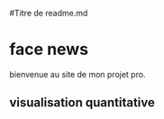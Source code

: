 #Titre de readme.md
<!DOCTYPE html>
<html lang="en">
<head>
    <meta charset="UTF-8">
    <meta name="viewport" content="width=device-width, initial-scale=1.0">
    <title>Document</title>
</head>
<body>
<h1>face news</h1>
<p>bienvenue au site de mon projet pro.</p>
<h2>visualisation quantitative
</head> 
<body>

